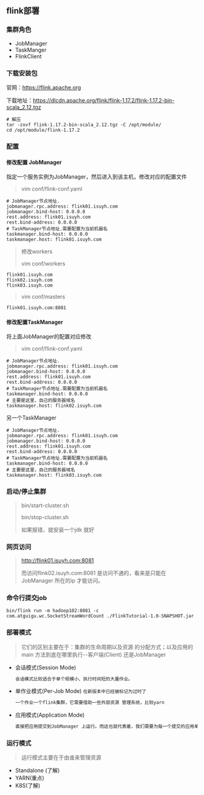 



## flink部署

### 集群角色

- JobManager
- TaskManger
- FlinkClient

### 下载安装包

官网：https://flink.apache.org

下载地址：https://dlcdn.apache.org/flink/flink-1.17.2/flink-1.17.2-bin-scala_2.12.tgz



 

```shell
# 解压
tar -zxvf flink-1.17.2-bin-scala_2.12.tgz -C /opt/module/
cd /opt/module/flink-1.17.2

```



### 配置

#### 修改配置 JobManager

指定一个服务实例为JobManager，然后进入到该主机，修改对应的配置文件

> vim conf/flink-conf.yaml

```properties
# JobManager节点地址.
jobmanager.rpc.address: flink01.isuyh.com
jobmanager.bind-host: 0.0.0.0
rest.address: flink01.isuyh.com
rest.bind-address: 0.0.0.0
# TaskManager节点地址.需要配置为当前机器名
taskmanager.bind-host: 0.0.0.0
taskmanager.host: flink01.isuyh.com

```

> 修改workers
>
> vim conf/workers

```properties
flink01.isuyh.com
flink02.isuyh.com
flink03.isuyh.com
```

> vim conf/masters

```properties
flink01.isuyh.com:8081
```

#### 修改配置TaskManager

将上面JobManager的配置对应修改

> vim conf/flink-conf.yaml

```properties
# JobManager节点地址.
jobmanager.rpc.address: flink01.isuyh.com
jobmanager.bind-host: 0.0.0.0
rest.address: flink01.isuyh.com
rest.bind-address: 0.0.0.0
# TaskManager节点地址.需要配置为当前机器名
taskmanager.bind-host: 0.0.0.0
# 主要是这里，自己的服务器域名
taskmanager.host: flink02.isuyh.com
```

另一个TaskManager

```properties
# JobManager节点地址.
jobmanager.rpc.address: flink01.isuyh.com
jobmanager.bind-host: 0.0.0.0
rest.address: flink01.isuyh.com
rest.bind-address: 0.0.0.0
# TaskManager节点地址.需要配置为当前机器名
taskmanager.bind-host: 0.0.0.0
# 主要是这里，自己的服务器域名
taskmanager.host: flink03.isuyh.com
```

### 启动/停止集群

> bin/start-cluster.sh
>
> bin/stop-cluster.sh
>
> 如果报错，就安装一个jdk 就好

### 网页访问

> http://flink01.isuyh.com:8081
>
> 而访问flink02.isuyh.com:8081 是访问不通的，看来是只能在JobManager 所在的ip 才能访问。

### 命令行提交job

```shell
bin/flink run -m hadoop102:8081 -c com.atguigu.wc.SocketStreamWordCount ./FlinkTutorial-1.0-SNAPSHOT.jar
```

### 部署模式

> 它们的区别主要在于：集群的生命周期以及资源 的分配方式；以及应用的main 方法到底在哪里执行--客户端(Client) 还是JobManager

- 会话模式(Session Mode)

  ```txt
  会话模式比较适合于单个规模小、执行时间短的大量作业。
  ```

  

- 单作业模式(Per-Job Mode)  `在新版本中已经被标记为过时了`

  ```txt
  一个作业一个flink集群，它需要借助一些外部资源 管理系统，比较yarn 
  ```

  

- 应用模式(Application Mode)

  ```txt
  直接把应用提交到JobManager 上运行。而这也就代表着，我们需要为每一个提交的应用单独启动一个JobManager，也就是创建一个集群。这个JobManager 只为执行这一个应用而存在，执行结束之后JobManager 也就关闭了，这就是所谓的应用模式。
  ```

  

### 运行模式

> 运行模式主要在于由谁来管理资源

- Standalone (了解)
- YARN(重点)
- K8S(了解)



